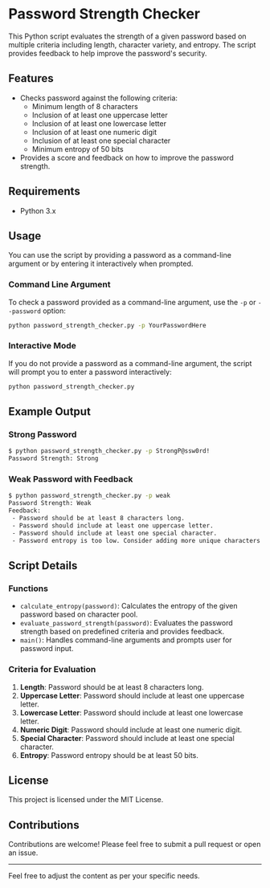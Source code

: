 
# Password Strength Checker

This Python script evaluates the strength of a given password based on multiple criteria including length, character variety, and entropy. The script provides feedback to help improve the password's security.

## Features

- Checks password against the following criteria:
  - Minimum length of 8 characters
  - Inclusion of at least one uppercase letter
  - Inclusion of at least one lowercase letter
  - Inclusion of at least one numeric digit
  - Inclusion of at least one special character
  - Minimum entropy of 50 bits
- Provides a score and feedback on how to improve the password strength.

## Requirements

- Python 3.x

## Usage

You can use the script by providing a password as a command-line argument or by entering it interactively when prompted.

### Command Line Argument

To check a password provided as a command-line argument, use the `-p` or `--password` option:

```sh
python password_strength_checker.py -p YourPasswordHere
```

### Interactive Mode

If you do not provide a password as a command-line argument, the script will prompt you to enter a password interactively:

```sh
python password_strength_checker.py
```

## Example Output

### Strong Password

```sh
$ python password_strength_checker.py -p StrongP@ssw0rd!
Password Strength: Strong
```

### Weak Password with Feedback

```sh
$ python password_strength_checker.py -p weak
Password Strength: Weak
Feedback:
 - Password should be at least 8 characters long.
 - Password should include at least one uppercase letter.
 - Password should include at least one special character.
 - Password entropy is too low. Consider adding more unique characters.
```

## Script Details

### Functions

- `calculate_entropy(password)`: Calculates the entropy of the given password based on character pool.
- `evaluate_password_strength(password)`: Evaluates the password strength based on predefined criteria and provides feedback.
- `main()`: Handles command-line arguments and prompts user for password input.

### Criteria for Evaluation

1. **Length**: Password should be at least 8 characters long.
2. **Uppercase Letter**: Password should include at least one uppercase letter.
3. **Lowercase Letter**: Password should include at least one lowercase letter.
4. **Numeric Digit**: Password should include at least one numeric digit.
5. **Special Character**: Password should include at least one special character.
6. **Entropy**: Password entropy should be at least 50 bits.

## License

This project is licensed under the MIT License.

## Contributions

Contributions are welcome! Please feel free to submit a pull request or open an issue.

---

Feel free to adjust the content as per your specific needs.
